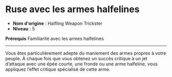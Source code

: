 # Ruse avec les armes halfelines

 * **Nom d'origine** : Halfling Weapon Trickster
 * **Niveau** : 5


<p><strong>Prérequis</strong> Familiarité avec les armes halfelines</p>
<hr>
<p>Vous êtes particulièrement adepte du maniement des armes propres à votre peuple. À chaque fois que vous obtenez un succès critique à un jet d’attaque avec une épée courte, une fronde ou une arme halfeline, vous appliquez l’effet critique spécialisé de cette arme.</p>